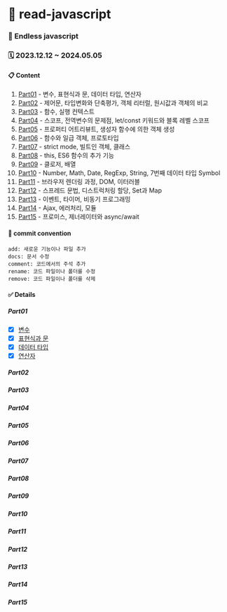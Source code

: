 # 📒 read-javascript

### 🫧 Endless javascript

### 🗓️ 2023.12.12 ~ 2024.05.05

#### 📋 Content

1. [Part01](#part01) - 변수, 표현식과 문, 데이터 타입, 연산자
2. [Part02](#part02) - 제어문, 타입변화와 단축평가, 객체 리터럴, 원시값과 객체의 비교
3. [Part03](#part03) - 함수, 실행 컨텍스트
4. [Part04](#part04) - 스코프, 전역변수의 문제점, let/const 키워드와 블록 레벨 스코프
5. [Part05](#part05) - 프로퍼티 어트리뷰트, 생성자 함수에 의한 객체 생성
6. [Part06](#part06) - 함수와 일급 객체, 프로토타입
7. [Part07](#part07) - strict mode, 빌트인 객체, 클래스
8. [Part08](#part08) - this, ES6 함수의 추가 기능
9. [Part09](#part09) - 클로저, 배열
10. [Part10](#part10) - Number, Math, Date, RegExp, String, 7번째 데이터 타입 Symbol
11. [Part11](#part11) - 브라우저 렌더링 과정, DOM, 이터러블
12. [Part12](#part12) - 스프레드 문법, 디스트럭처링 할당, Set과 Map
13. [Part13](#part13) - 이벤트, 타이머, 비동기 프로그래밍
14. [Part14](#part14) - Ajax, 에러처리, 모듈
15. [Part15](#part15) - 프로미스, 제너레이터와 async/await

#### 📝 commit convention

```
add: 새로운 기능이나 파일 추가
docs: 문서 수정
comment: 코드에서의 주석 추가
rename: 코드 파일이나 폴더를 수정
remove: 코드 파일이나 폴더를 삭제
```

#### ✅ Details

##### Part01

- [x] [변수](./part01/04.variables.md)
- [x] [표현식과 문](./part01/05.expression.statement.md)
- [x] [데이터 타입](./part01/06.dataType.md)
- [x] [연산자](./part01/07.operator.md)

##### Part02

##### Part03

##### Part04

##### Part05

##### Part06

##### Part07

##### Part08

##### Part09

##### Part10

##### Part11

##### Part12

##### Part13

##### Part14

##### Part15
